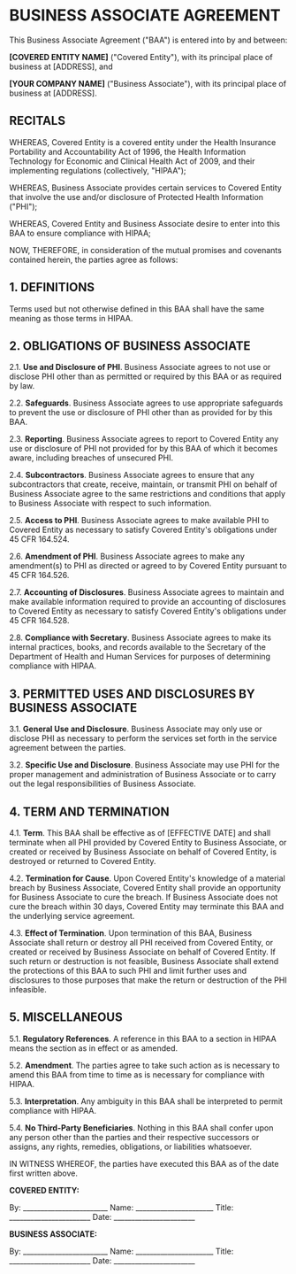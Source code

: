 # BUSINESS ASSOCIATE AGREEMENT

This Business Associate Agreement ("BAA") is entered into by and between:

**[COVERED ENTITY NAME]** ("Covered Entity"), with its principal place of business at [ADDRESS], and

**[YOUR COMPANY NAME]** ("Business Associate"), with its principal place of business at [ADDRESS].

## RECITALS

WHEREAS, Covered Entity is a covered entity under the Health Insurance Portability and Accountability Act of 1996, the Health Information Technology for Economic and Clinical Health Act of 2009, and their implementing regulations (collectively, "HIPAA");

WHEREAS, Business Associate provides certain services to Covered Entity that involve the use and/or disclosure of Protected Health Information ("PHI");

WHEREAS, Covered Entity and Business Associate desire to enter into this BAA to ensure compliance with HIPAA;

NOW, THEREFORE, in consideration of the mutual promises and covenants contained herein, the parties agree as follows:

## 1. DEFINITIONS

Terms used but not otherwise defined in this BAA shall have the same meaning as those terms in HIPAA.

## 2. OBLIGATIONS OF BUSINESS ASSOCIATE

2.1. **Use and Disclosure of PHI**. Business Associate agrees to not use or disclose PHI other than as permitted or required by this BAA or as required by law.

2.2. **Safeguards**. Business Associate agrees to use appropriate safeguards to prevent the use or disclosure of PHI other than as provided for by this BAA.

2.3. **Reporting**. Business Associate agrees to report to Covered Entity any use or disclosure of PHI not provided for by this BAA of which it becomes aware, including breaches of unsecured PHI.

2.4. **Subcontractors**. Business Associate agrees to ensure that any subcontractors that create, receive, maintain, or transmit PHI on behalf of Business Associate agree to the same restrictions and conditions that apply to Business Associate with respect to such information.

2.5. **Access to PHI**. Business Associate agrees to make available PHI to Covered Entity as necessary to satisfy Covered Entity's obligations under 45 CFR 164.524.

2.6. **Amendment of PHI**. Business Associate agrees to make any amendment(s) to PHI as directed or agreed to by Covered Entity pursuant to 45 CFR 164.526.

2.7. **Accounting of Disclosures**. Business Associate agrees to maintain and make available information required to provide an accounting of disclosures to Covered Entity as necessary to satisfy Covered Entity's obligations under 45 CFR 164.528.

2.8. **Compliance with Secretary**. Business Associate agrees to make its internal practices, books, and records available to the Secretary of the Department of Health and Human Services for purposes of determining compliance with HIPAA.

## 3. PERMITTED USES AND DISCLOSURES BY BUSINESS ASSOCIATE

3.1. **General Use and Disclosure**. Business Associate may only use or disclose PHI as necessary to perform the services set forth in the service agreement between the parties.

3.2. **Specific Use and Disclosure**. Business Associate may use PHI for the proper management and administration of Business Associate or to carry out the legal responsibilities of Business Associate.

## 4. TERM AND TERMINATION

4.1. **Term**. This BAA shall be effective as of [EFFECTIVE DATE] and shall terminate when all PHI provided by Covered Entity to Business Associate, or created or received by Business Associate on behalf of Covered Entity, is destroyed or returned to Covered Entity.

4.2. **Termination for Cause**. Upon Covered Entity's knowledge of a material breach by Business Associate, Covered Entity shall provide an opportunity for Business Associate to cure the breach. If Business Associate does not cure the breach within 30 days, Covered Entity may terminate this BAA and the underlying service agreement.

4.3. **Effect of Termination**. Upon termination of this BAA, Business Associate shall return or destroy all PHI received from Covered Entity, or created or received by Business Associate on behalf of Covered Entity. If such return or destruction is not feasible, Business Associate shall extend the protections of this BAA to such PHI and limit further uses and disclosures to those purposes that make the return or destruction of the PHI infeasible.

## 5. MISCELLANEOUS

5.1. **Regulatory References**. A reference in this BAA to a section in HIPAA means the section as in effect or as amended.

5.2. **Amendment**. The parties agree to take such action as is necessary to amend this BAA from time to time as is necessary for compliance with HIPAA.

5.3. **Interpretation**. Any ambiguity in this BAA shall be interpreted to permit compliance with HIPAA.

5.4. **No Third-Party Beneficiaries**. Nothing in this BAA shall confer upon any person other than the parties and their respective successors or assigns, any rights, remedies, obligations, or liabilities whatsoever.

IN WITNESS WHEREOF, the parties have executed this BAA as of the date first written above.

**COVERED ENTITY:**

By: ________________________
Name: ______________________
Title: _______________________
Date: _______________________

**BUSINESS ASSOCIATE:**

By: ________________________
Name: ______________________
Title: _______________________
Date: _______________________
